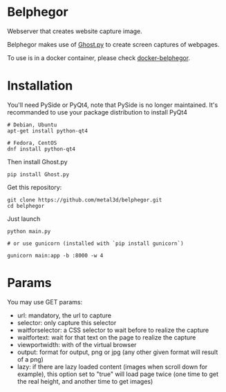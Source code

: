 # Belphegor

Webserver that creates website capture image.

Belphegor makes use of [Ghost.py](https://github.com/jeanphix/Ghost.py) to create screen captures of webpages. 

To use is in a docker container, please check [docker-belphegor](http://github.com/metal3d/docker-belphegor).

# Installation

You'll need PySide or PyQt4, note that PySide is no longer maintained. It's recommanded to use your package distribution to install PyQt4

```
# Debian, Ubuntu
apt-get install python-qt4

# Fedora, CentOS
dnf install python-qt4

```

Then install Ghost.py

```
pip install Ghost.py
```

Get this repository:

```
git clone https://github.com/metal3d/belphegor.git
cd belphegor
```


Just launch 


```
python main.py

# or use gunicorn (installed with `pip install gunicorn`)

gunicorn main:app -b :8000 -w 4 

```

# Params

You may use GET params:

- url: mandatory, the url to capture
- selector: only capture this selector
- waitforselector: a CSS selector to wait before to realize the capture
- waitfortext: wait for that text on the page to realize the capture
- viewportwidth: with of the virtual browser
- output: format for output, png or jpg (any other given format will result of a png)
- lazy: if there are lazy loaded content (images when scroll down for example), this option set to "true" will load page twice (one time to get the real height, and another time to get images)

